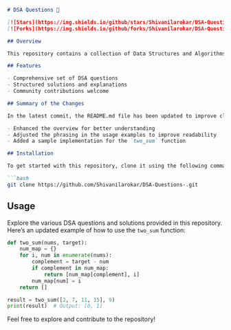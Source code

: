 ```markdown
# DSA Questions 📖

[![Stars](https://img.shields.io/github/stars/Shivanilarokar/DSA-Questions-?style=social)](https://github.com/Shivanilarokar/DSA-Questions-/stargazers) 
[![Forks](https://img.shields.io/github/forks/Shivanilarokar/DSA-Questions-?style=social)](https://github.com/Shivanilarokar/DSA-Questions-/fork)

## Overview

This repository contains a collection of Data Structures and Algorithms (DSA) questions designed to enhance your coding skills and understanding of algorithmic concepts.

## Features

- Comprehensive set of DSA questions
- Structured solutions and explanations
- Community contributions welcome

## Summary of the Changes

In the latest commit, the README.md file has been updated to improve clarity and formatting. Key changes include:

- Enhanced the overview for better understanding
- Adjusted the phrasing in the usage examples to improve readability
- Added a sample implementation for the `two_sum` function

## Installation

To get started with this repository, clone it using the following command:

```bash
git clone https://github.com/Shivanilarokar/DSA-Questions-.git
```

## Usage

Explore the various DSA questions and solutions provided in this repository. Here’s an updated example of how to use the `two_sum` function:

```python
def two_sum(nums, target):
    num_map = {}
    for i, num in enumerate(nums):
        complement = target - num
        if complement in num_map:
            return [num_map[complement], i]
        num_map[num] = i
    return []

result = two_sum([2, 7, 11, 15], 9)
print(result)  # Output: [0, 1]
```

Feel free to explore and contribute to the repository!
```